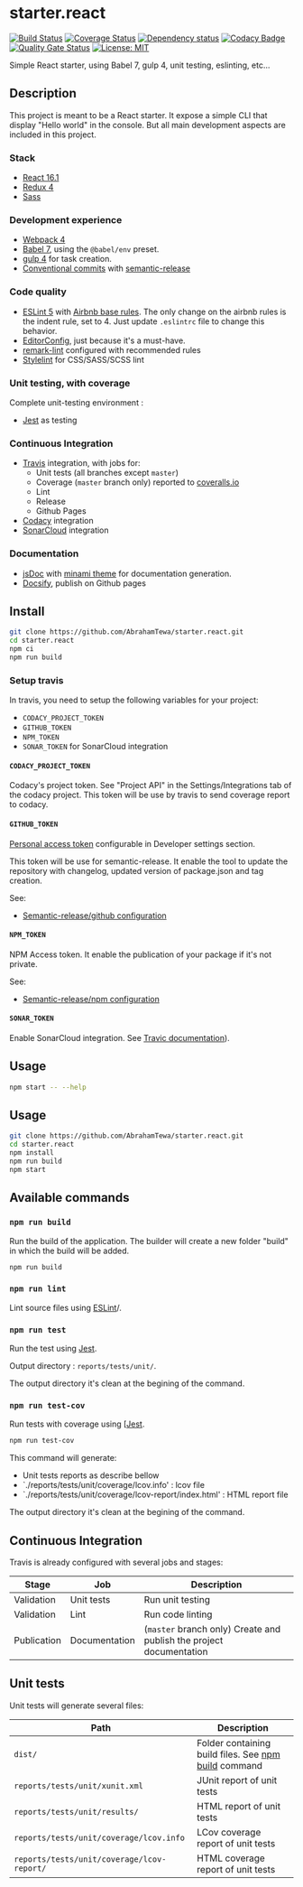 # starter.react

[![Build Status](https://travis-ci.org/AbrahamTewa/starter.react.svg?branch=master)](https://travis-ci.org/AbrahamTewa/starter.react) [![Coverage Status](https://coveralls.io/repos/github/AbrahamTewa/starter.react/badge.svg?branch=master)](https://coveralls.io/github/AbrahamTewa/starter.react?branch=master) [![Dependency status](https://david-dm.org/AbrahamTewa/starter.react.svg)](https://david-dm.org/AbrahamTewa/starter.react) [![Codacy Badge](https://api.codacy.com/project/badge/Grade/07acca80a73449ed98b6b0b44c2800e3)](https://www.codacy.com/app/AbrahamTewa/starter.react?utm_source=github.com&amp;utm_medium=referral&amp;utm_content=AbrahamTewa/starter.react&amp;utm_campaign=Badge_Grade) [![Quality Gate Status](https://sonarcloud.io/api/project_badges/measure?project=AbrahamTewa_starter.react&metric=alert_status)](https://sonarcloud.io/dashboard?id=AbrahamTewa_starter.react) [![License: MIT](https://img.shields.io/badge/License-MIT-blue.svg)](https://opensource.org/licenses/MIT)

Simple React starter, using Babel 7, gulp 4, unit testing, eslinting, etc...

## Description

This project is meant to be a React starter. It expose a simple CLI that display "Hello world" in the console. But all main development aspects are included in this project.

### Stack
- [React 16.1](https://react.org/)
- [Redux 4](https://redux.js.org/)
- [Sass](http://sassdoc.com/)

### Development experience
- [Webpack 4](http://webpack.js.org/)
- [Babel 7](http://babeljs.io/), using the `@babel/env` preset.
- [gulp 4](https://github.com/gulpjs/gulp/blob/v4.0.0/docs/API.md) for task creation.
- [Conventional commits](http://conventionalcommits.org/) with [semantic-release](https://semantic-release.gitbook.io/)

### Code quality
- [ESLint 5](http://eslint.org/) with [Airbnb base rules](https://www.npmjs.com/package/eslint-config-airbnb-base). The only change on the airbnb rules is the indent rule, set to 4. Just update `.eslintrc` file to change this behavior.
- [EditorConfig](http://editorconfig.com/), just because it's a must-have.
- [remark-lint](https://github.com/remarkjs/remark-lint) configured with recommended rules
- [Stylelint](https://stylelint.io/) for CSS/SASS/SCSS lint

### Unit testing, with coverage
Complete unit-testing environment :
- [Jest](https://jestjs.io/) as testing

### Continuous Integration
- [Travis](http://travis-ci.org/) integration, with jobs for:
  - Unit tests (all branches except `master`)
  - Coverage (`master` branch only) reported to [coveralls.io](https://coveralls.io/)
  - Lint
  - Release
  - Github Pages
- [Codacy](https://codacy.com) integration
- [SonarCloud](https://sonarcloud.io) integration

### Documentation
- [jsDoc](http://usejsdoc.org/) with [minami theme](https://www.npmjs.com/package/minami) for documentation generation.
- [Docsify](http://docsify.js.org/), publish on Github pages

## Install

```bash
git clone https://github.com/AbrahamTewa/starter.react.git
cd starter.react
npm ci
npm run build
```

### Setup travis

In travis, you need to setup the following variables for your project:

* `CODACY_PROJECT_TOKEN`
* `GITHUB_TOKEN`
* `NPM_TOKEN`
* `SONAR_TOKEN` for SonarCloud integration

#### `CODACY_PROJECT_TOKEN`

Codacy's project token. See "Project API" in the Settings/Integrations tab of the codacy project.
This token will be use by travis to send coverage report to codacy.

#### `GITHUB_TOKEN`

[Personal access token](https://github.com/settings/tokens) configurable in Developer settings section.

This token will be use for semantic-release. It enable the tool to update the repository with changelog, updated version of package.json and tag creation.

See:
* [Semantic-release/github configuration](https://github.com/semantic-release/github#configuration)

#### `NPM_TOKEN`

NPM Access token.
It enable the publication of your package if it's not private.

See:
* [Semantic-release/npm configuration](https://github.com/semantic-release/npm#configuration)

#### `SONAR_TOKEN`

Enable SonarCloud integration.
See [Travic documentation](https://docs.travis-ci.com/user/sonarcloud/)).

## Usage

```bash
npm start -- --help
```

## Usage

```bash
git clone https://github.com/AbrahamTewa/starter.react.git
cd starter.react
npm install
npm run build
npm start
```

## Available commands

### `npm run build`
Run the build of the application.
The builder will create a new folder "build" in which the build will be added.

```bash
npm run build
```

### `npm run lint`
Lint source files using [ESLint](http://eslint.org)/.

### `npm run test`
Run the test using [Jest](https://jestjs.io/).

Output directory : `reports/tests/unit/`.

The output directory it's clean at the begining of the command.

### `npm run test-cov`
Run tests with coverage using [[Jest](https://jestjs.io/).

```bash
npm run test-cov
```

This command will generate:
* Unit tests reports as describe bellow
* `./reports/tests/unit/coverage/lcov.info' : lcov file
* `./reports/tests/unit/coverage/lcov-report/index.html' : HTML report file

The output directory it's clean at the begining of the command.

## Continuous Integration
Travis is already configured with several jobs and stages:

| Stage       | Job           | Description                                                         |
| --- | --- | --- |
| Validation  | Unit tests    | Run unit testing                                                    |
| Validation  | Lint          | Run code linting                                                    |
| Publication | Documentation | (`master` branch only) Create and publish the project documentation |

## Unit tests

Unit tests will generate several files:

| Path                                       | Description                                                        |
| --- | --- |
| `dist/`                                    | Folder containing build files. See   [npm build](#npm-run-build) command |
| `reports/tests/unit/xunit.xml`             | JUnit report of unit tests                                         |
| `reports/tests/unit/results/`              | HTML report of unit tests                                          |
| `reports/tests/unit/coverage/lcov.info`    | LCov coverage report of unit tests                                 |
| `reports/tests/unit/coverage/lcov-report/` | HTML coverage report of unit tests                                 |
